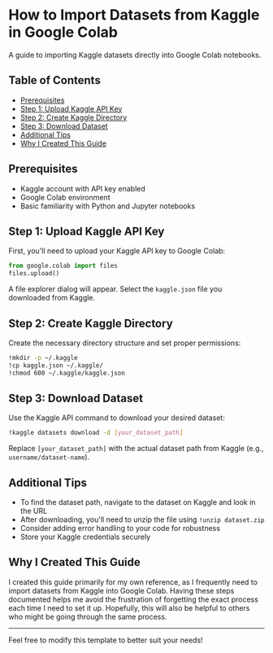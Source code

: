 # How to Import Datasets from Kaggle in Google Colab

A guide to importing Kaggle datasets directly into Google Colab notebooks.

## Table of Contents
- [Prerequisites](#prerequisites)
- [Step 1: Upload Kaggle API Key](#step-1)
- [Step 2: Create Kaggle Directory](#step-2)
- [Step 3: Download Dataset](#step-3)
- [Additional Tips](#tips)
- [Why I Created This Guide](#why)

## Prerequisites <a name="prerequisites"></a>
- Kaggle account with API key enabled
- Google Colab environment
- Basic familiarity with Python and Jupyter notebooks

## Step 1: Upload Kaggle API Key <a name="step-1"></a>
First, you'll need to upload your Kaggle API key to Google Colab:

```python
from google.colab import files
files.upload()
```

A file explorer dialog will appear. Select the `kaggle.json` file you downloaded from Kaggle.

## Step 2: Create Kaggle Directory <a name="step-2"></a>
Create the necessary directory structure and set proper permissions:

```bash
!mkdir -p ~/.kaggle
!cp kaggle.json ~/.kaggle/
!chmod 600 ~/.kaggle/kaggle.json
```

## Step 3: Download Dataset <a name="step-3"></a>
Use the Kaggle API command to download your desired dataset:

```bash
!kaggle datasets download -d [your_dataset_path]
```

Replace `[your_dataset_path]` with the actual dataset path from Kaggle (e.g., `username/dataset-name`).

## Additional Tips <a name="tips"></a>
- To find the dataset path, navigate to the dataset on Kaggle and look in the URL
- After downloading, you'll need to unzip the file using `!unzip dataset.zip`
- Consider adding error handling to your code for robustness
- Store your Kaggle credentials securely

## Why I Created This Guide <a name="why"></a>
I created this guide primarily for my own reference, as I frequently need to import datasets from Kaggle into Google Colab. Having these steps documented helps me avoid the frustration of forgetting the exact process each time I need to set it up. Hopefully, this will also be helpful to others who might be going through the same process.

---

Feel free to modify this template to better suit your needs!
